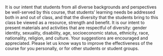 It is our intent that students from all diverse backgrounds and perspectives be
well-served by this course, that students’ learning needs be addressed both in
and out of class, and that the diversity that the students bring to this class
be viewed as a resource, strength and benefit. It is our intent to present
materials and activities that are respectful of diversity: gender identity,
sexuality, disability, age, socioeconomic status, ethnicity, race, nationality,
religion, and culture. Your suggestions are encouraged and appreciated. Please
let us know ways to improve the effectiveness of the course for you personally,
or for other students or student groups.
